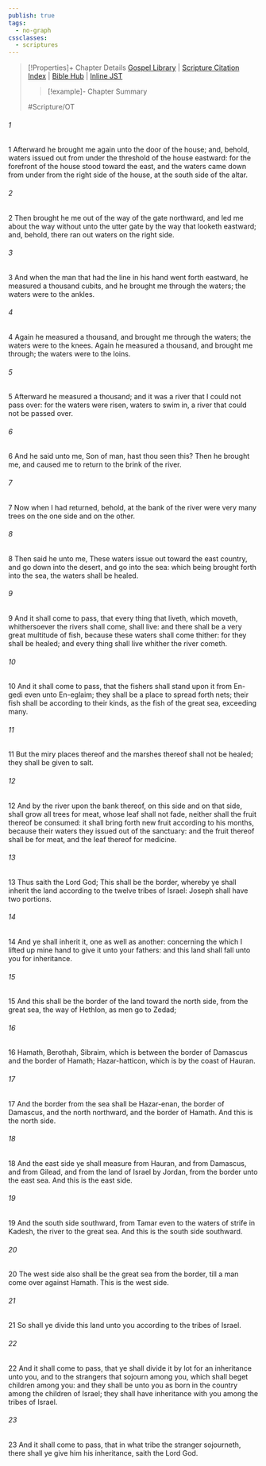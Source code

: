 ```yaml
---
publish: true
tags:
  - no-graph
cssclasses:
  - scriptures
---
```

>[!Properties]+ Chapter Details
>[Gospel Library](https://churchofjesuschrist.org/study/scriptures/ot/ezek/47?lang=eng)    |    [Scripture Citation Index](https://scriptures.byu.edu/#07e2f::c07e2f)    |    [Bible Hub](https://biblehub.com/ezekiel/47.htm)    |    [Inline JST](https://scripturetoolbox.com/html/ic/Ezekiel/47.html)
>>[!example]- Chapter Summary
>> 
> 
>
>#Scripture/OT
###### 1
1 Afterward he brought me again unto the door of the house; and, behold, waters issued out from under the threshold of the house eastward: for the forefront of the house stood toward the east, and the waters came down from under from the right side of the house, at the south side of the altar.
###### 2
2 Then brought he me out of the way of the gate northward, and led me about the way without unto the utter gate by the way that looketh eastward; and, behold, there ran out waters on the right side.
###### 3
3 And when the man that had the line in his hand went forth eastward, he measured a thousand cubits, and he brought me through the waters; the waters were to the ankles.
###### 4
4 Again he measured a thousand, and brought me through the waters; the waters were to the knees. Again he measured a thousand, and brought me through; the waters were to the loins.
###### 5
5 Afterward he measured a thousand; and it was a river that I could not pass over: for the waters were risen, waters to swim in, a river that could not be passed over.
###### 6
6 And he said unto me, Son of man, hast thou seen this? Then he brought me, and caused me to return to the brink of the river.
###### 7
7 Now when I had returned, behold, at the bank of the river were very many trees on the one side and on the other.
###### 8
8 Then said he unto me, These waters issue out toward the east country, and go down into the desert, and go into the sea: which being brought forth into the sea, the waters shall be healed.
###### 9
9 And it shall come to pass, that every thing that liveth, which moveth, whithersoever the rivers shall come, shall live: and there shall be a very great multitude of fish, because these waters shall come thither: for they shall be healed; and every thing shall live whither the river cometh.
###### 10
10 And it shall come to pass, that the fishers shall stand upon it from En-gedi even unto En-eglaim; they shall be a place to spread forth nets; their fish shall be according to their kinds, as the fish of the great sea, exceeding many.
###### 11
11 But the miry places thereof and the marshes thereof shall not be healed; they shall be given to salt.
###### 12
12 And by the river upon the bank thereof, on this side and on that side, shall grow all trees for meat, whose leaf shall not fade, neither shall the fruit thereof be consumed: it shall bring forth new fruit according to his months, because their waters they issued out of the sanctuary: and the fruit thereof shall be for meat, and the leaf thereof for medicine.
###### 13
13 Thus saith the Lord God; This shall be the border, whereby ye shall inherit the land according to the twelve tribes of Israel: Joseph shall have two portions.
###### 14
14 And ye shall inherit it, one as well as another: concerning the which I lifted up mine hand to give it unto your fathers: and this land shall fall unto you for inheritance.
###### 15
15 And this shall be the border of the land toward the north side, from the great sea, the way of Hethlon, as men go to Zedad;
###### 16
16 Hamath, Berothah, Sibraim, which is between the border of Damascus and the border of Hamath; Hazar-hatticon, which is by the coast of Hauran.
###### 17
17 And the border from the sea shall be Hazar-enan, the border of Damascus, and the north northward, and the border of Hamath. And this is the north side.
###### 18
18 And the east side ye shall measure from Hauran, and from Damascus, and from Gilead, and from the land of Israel by Jordan, from the border unto the east sea. And this is the east side.
###### 19
19 And the south side southward, from Tamar even to the waters of strife in Kadesh, the river to the great sea. And this is the south side southward.
###### 20
20 The west side also shall be the great sea from the border, till a man come over against Hamath. This is the west side.
###### 21
21 So shall ye divide this land unto you according to the tribes of Israel.
###### 22
22 And it shall come to pass, that ye shall divide it by lot for an inheritance unto you, and to the strangers that sojourn among you, which shall beget children among you: and they shall be unto you as born in the country among the children of Israel; they shall have inheritance with you among the tribes of Israel.
###### 23
23 And it shall come to pass, that in what tribe the stranger sojourneth, there shall ye give him his inheritance, saith the Lord God.
